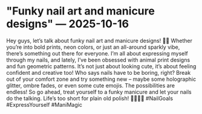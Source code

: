 # "Funky nail art and manicure designs" — 2025-10-16

Hey guys, let’s talk about funky nail art and manicure designs! 💅🏼 Whether you’re into bold prints, neon colors, or just an all-around sparkly vibe, there’s something out there for everyone. I’m all about expressing myself through my nails, and lately, I’ve been obsessed with animal print designs and fun geometric patterns. It’s not just about looking cute, it’s about feeling confident and creative too! 
Who says nails have to be boring, right? Break out of your comfort zone and try something new – maybe some holographic glitter, ombre fades, or even some cute emojis. The possibilities are endless! So go ahead, treat yourself to a funky manicure and let your nails do the talking. Life’s too short for plain old polish! 💁🏼‍♀️✨ #NailGoals #ExpressYourself #ManiMagic